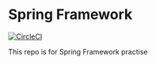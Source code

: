 # Spring Framework 
[![CircleCI](https://circleci.com/gh/IvanKrstic123/pet-clinic/tree/master.svg?style=svg)](https://circleci.com/gh/IvanKrstic123/pet-clinic/tree/master)

This repo is for Spring Framework practise

